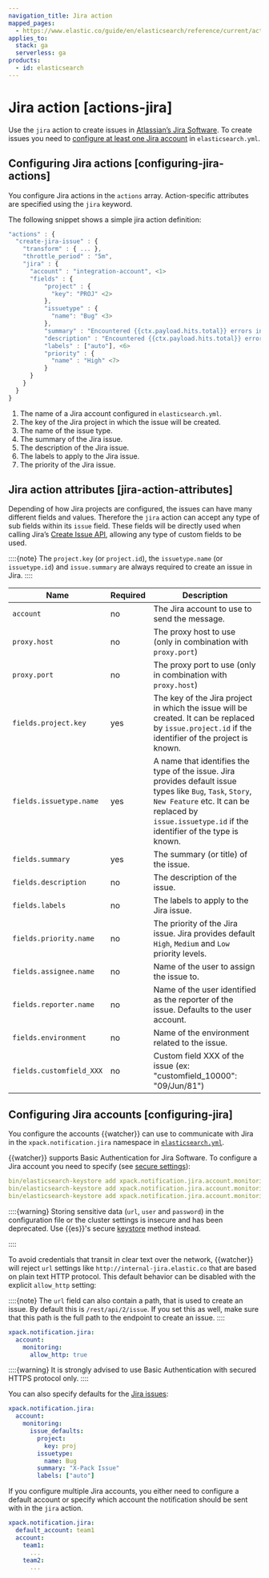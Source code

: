 ```yaml
---
navigation_title: Jira action
mapped_pages:
  - https://www.elastic.co/guide/en/elasticsearch/reference/current/actions-jira.html
applies_to:
  stack: ga
  serverless: ga
products:
  - id: elasticsearch
---
```


# Jira action [actions-jira]

Use the `jira` action to create issues in [Atlassian’s Jira Software](https://www.atlassian.com/software/jira). To create issues you need to [configure at least one Jira account](#configuring-jira) in `elasticsearch.yml`.

## Configuring Jira actions [configuring-jira-actions]

You configure Jira actions in the `actions` array. Action-specific attributes are specified using the `jira` keyword.

The following snippet shows a simple jira action definition:

```js
"actions" : {
  "create-jira-issue" : {
    "transform" : { ... },
    "throttle_period" : "5m",
    "jira" : {
      "account" : "integration-account", <1>
      "fields" : {
          "project" : {
            "key": "PROJ" <2>
          },
          "issuetype" : {
            "name": "Bug" <3>
          },
          "summary" : "Encountered {{ctx.payload.hits.total}} errors in the last 5 minutes", <4>
          "description" : "Encountered {{ctx.payload.hits.total}} errors in the last 5 minutes (facepalm)", <5>
          "labels" : ["auto"], <6>
          "priority" : {
            "name" : "High" <7>
          }
      }
    }
  }
}
```

1. The name of a Jira account configured in `elasticsearch.yml`.
2. The key of the Jira project in which the issue will be created.
3. The name of the issue type.
4. The summary of the Jira issue.
5. The description of the Jira issue.
6. The labels to apply to the Jira issue.
7. The priority of the Jira issue.

## Jira action attributes [jira-action-attributes]

Depending of how Jira projects are configured, the issues can have many different fields and values. Therefore the `jira` action can accept any type of sub fields within its `issue` field. These fields will be directly used when calling Jira’s [Create Issue API](https://docs.atlassian.com/jira/REST/cloud/#api/2/issue-createIssue), allowing any type of custom fields to be used.

::::{note}
The `project.key` (or `project.id`), the `issuetype.name` (or `issuetype.id`) and `issue.summary` are always required to create an issue in Jira.
::::

| Name | Required | Description |
| --- | --- | --- |
| `account` | no | The Jira account to use to send the message. |
| `proxy.host` | no | The proxy host to use (only in combination with `proxy.port`) |
| `proxy.port` | no | The proxy port to use (only in combination with `proxy.host`) |
| `fields.project.key` | yes | The key of the Jira project in which the issue will be created.                                       It can be replaced by `issue.project.id` if the identifier of the                                       project is known. |
| `fields.issuetype.name` | yes | A name that identifies the type of the issue. Jira provides default                                       issue types like `Bug`, `Task`, `Story`, `New Feature` etc. It can                                       be replaced by `issue.issuetype.id` if the identifier of the type                                       is known. |
| `fields.summary` | yes | The summary (or title) of the issue. |
| `fields.description` | no | The description of the issue. |
| `fields.labels` | no | The labels to apply to the Jira issue. |
| `fields.priority.name` | no | The priority of the Jira issue. Jira provides default `High`,                                       `Medium` and `Low` priority levels. |
| `fields.assignee.name` | no | Name of the user to assign the issue to. |
| `fields.reporter.name` | no | Name of the user identified as the reporter of the issue.                                      Defaults to the user account. |
| `fields.environment` | no | Name of the environment related to the issue. |
| `fields.customfield_XXX` | no | Custom field XXX of the issue (ex: "customfield_10000": "09/Jun/81") |

## Configuring Jira accounts [configuring-jira]

You configure the accounts {{watcher}} can use to communicate with Jira in the `xpack.notification.jira` namespace in [`elasticsearch.yml`](/deploy-manage/stack-settings.md).

{{watcher}} supports Basic Authentication for Jira Software. To configure a Jira account you need to specify (see [secure settings](../../../deploy-manage/security/secure-settings.md)):

```yaml
bin/elasticsearch-keystore add xpack.notification.jira.account.monitoring.secure_url
bin/elasticsearch-keystore add xpack.notification.jira.account.monitoring.secure_user
bin/elasticsearch-keystore add xpack.notification.jira.account.monitoring.secure_password
```
::::{warning}
Storing sensitive data (`url`, `user` and `password`) in the configuration file or the cluster settings is insecure and has been deprecated. Use {{es}}'s secure [keystore](../../../deploy-manage/security/secure-settings.md) method instead.

::::

To avoid credentials that transit in clear text over the network, {{watcher}} will reject `url` settings like `http://internal-jira.elastic.co` that are based on plain text HTTP protocol. This default behavior can be disabled with the explicit `allow_http` setting:

::::{note}
The `url` field can also contain a path, that is used to create an issue. By default this is `/rest/api/2/issue`. If you set this as well, make sure that this path is the full path to the endpoint to create an issue.
::::

```yaml
xpack.notification.jira:
  account:
    monitoring:
      allow_http: true
```

::::{warning}
It is strongly advised to use Basic Authentication with secured HTTPS protocol only.
::::

You can also specify defaults for the [Jira issues](elasticsearch://reference/elasticsearch/configuration-reference/watcher-settings.md#jira-account-attributes):

```yaml
xpack.notification.jira:
  account:
    monitoring:
      issue_defaults:
        project:
          key: proj
        issuetype:
          name: Bug
        summary: "X-Pack Issue"
        labels: ["auto"]
```

If you configure multiple Jira accounts, you either need to configure a default account or specify which account the notification should be sent with in the `jira` action.

```yaml
xpack.notification.jira:
  default_account: team1
  account:
    team1:
      ...
    team2:
      ...
```
